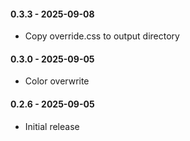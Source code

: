 #### 0.3.3 - 2025-09-08
* Copy override.css to output directory
#### 0.3.0 - 2025-09-05
* Color overwrite
#### 0.2.6 - 2025-09-05
* Initial release
